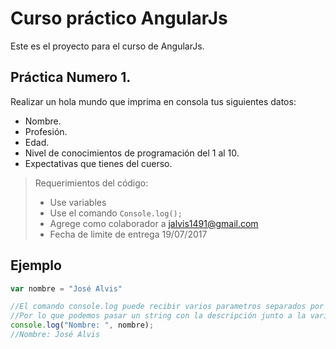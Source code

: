 # Curso práctico AngularJs

Este es el proyecto para el curso de AngularJs.


## Práctica Numero 1.

Realizar un  hola mundo que imprima en consola tus siguientes datos:
* Nombre.
* Profesión.
* Edad.
* Nivel de conocimientos de programación del 1 al 10.
* Expectativas  que tienes del cuerso.
> Requerimientos del código:
>- Use variables
>- Use el comando `Console.log();`
>- Agrege como colaborador a jalvis1491@gmail.com
>- Fecha de limite de entrega 19/07/2017 

## Ejemplo

```javascript
var nombre = "José Alvis"

//El comando console.log puede recibir varios parametros separados por ','
//Por lo que podemos pasar un string con la descripción junto a la variable que se va a imprimir.
console.log("Nombre: ", nombre);
//Nombre: José Alvis
```
